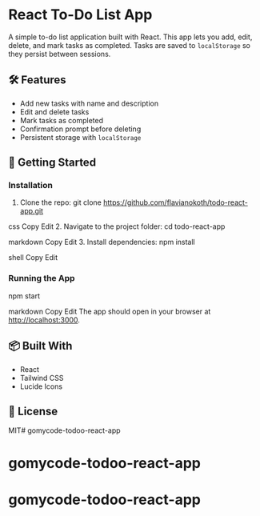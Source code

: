 # React To-Do List App

A simple to-do list application built with React. This app lets you add, edit, delete, and mark tasks as completed. Tasks are saved to `localStorage` so they persist between sessions.

## 🛠 Features
- Add new tasks with name and description
- Edit and delete tasks
- Mark tasks as completed
- Confirmation prompt before deleting
- Persistent storage with `localStorage`

## 🧪 Getting Started

### Installation
1. Clone the repo:
git clone https://github.com/flavianokoth/todo-react-app.git

css
Copy
Edit
2. Navigate to the project folder:
cd todo-react-app

markdown
Copy
Edit
3. Install dependencies:
npm install

shell
Copy
Edit

### Running the App
npm start

markdown
Copy
Edit
The app should open in your browser at [http://localhost:3000](http://localhost:3000).

## 📦 Built With
- React
- Tailwind CSS
- Lucide Icons

## 📄 License
MIT# gomycode-todoo-react-app
# gomycode-todoo-react-app
# gomycode-todoo-react-app
